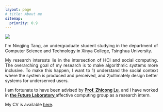 ```yaml
---
layout: page
# title: About me
sitemap:
  priority: 0.9
---
```


<img src="{{ '/assets/img/profile.jpg' | prepend: site.baseurl }}" id="about-img">

<div id="describe-text">
	<p style="text-align:justify">I'm Ningjing Tang, an undergraduate student studying in the department of Computer Science and Technology in Xinya College, Tsinghua University.</p>
	<p style="text-align:justify">My research interests lie in the intersection of HCI and social computing. The overarching goal of my research is to make algorithmic systems more inclusive. To make this happen, I want to 1) understand the social context where the system is produced and perceived, and 2)ultimately design better systems for underserved users. </p>
	<p style="text-align:justify">I am fortunate to have been advised by <strong> <a href="https://www.cs.cityu.edu.hk/~zhiconlu/">Prof. Zhicong Lu</a></strong>, and I have worked in <strong> <a href="https://thfl.tsinghua.edu.cn/en/yjdw/yjs/index.htm">the Future Laboratory </a> </strong> affective computing group as a research intern.</p>
	<p style="text-align:justify">My CV is available <a href="./assets/Resume.pdf">here</a>.</p>
</div>
